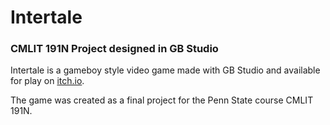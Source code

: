 # Intertale
### CMLIT 191N Project designed in GB Studio

Intertale is a gameboy style video game made with GB Studio and available for play on [itch.io](https://claytonsulby.itch.io/191n-final-project-intertale).

The game was created as a final project for the Penn State course CMLIT 191N.
